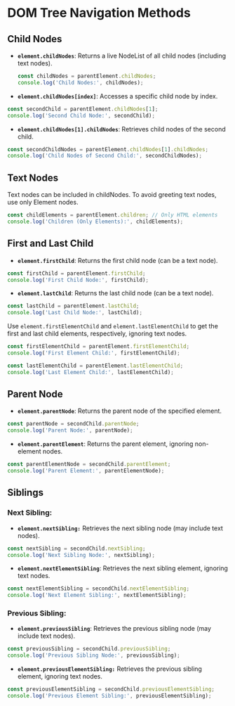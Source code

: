 # DOM Tree Navigation Methods

## Child Nodes
- **`element.childNodes`**:
 Returns a live NodeList of all child nodes (including text nodes).
  ```javascript
  const childNodes = parentElement.childNodes;
  console.log('Child Nodes:', childNodes);
  ```
- **`element.childNodes[index]`**: 
 Accesses a specific child node by index.
```javascript 
const secondChild = parentElement.childNodes[1];
console.log('Second Child Node:', secondChild);
```
- **`element.childNodes[1].childNodes`**: Retrieves child nodes of the second child.
```javascript 
const secondChildNodes = parentElement.childNodes[1].childNodes;
console.log('Child Nodes of Second Child:', secondChildNodes);
```

## Text Nodes
Text nodes can be included in childNodes. To avoid greeting text nodes, use only Element nodes.
```javascript 
const childElements = parentElement.children; // Only HTML elements
console.log('Children (Only Elements):', childElements);
```

## First and Last Child
- **`element.firstChild`**:
 Returns the first child node (can be a text node).
```javascript
const firstChild = parentElement.firstChild;
console.log('First Child Node:', firstChild);
```
- **`element.lastChild`**: 
 Returns the last child node (can be a text node).
```javascript 
const lastChild = parentElement.lastChild;
console.log('Last Child Node:', lastChild);
```
Use `element.firstElementChild` and `element.lastElementChild` to get the first and last child elements, respectively, ignoring text nodes.
```javascript 
const firstElementChild = parentElement.firstElementChild;
console.log('First Element Child:', firstElementChild);
```
```javascript
const lastElementChild = parentElement.lastElementChild;
console.log('Last Element Child:', lastElementChild);
```

## Parent Node

- **`element.parentNode`**: 
 Returns the parent node of the specified element.
```javascript 
const parentNode = secondChild.parentNode;
console.log('Parent Node:', parentNode);
```
- **`element.parentElement`**:
 Returns the parent element, ignoring non-element nodes.
```javascript 
const parentElementNode = secondChild.parentElement;
console.log('Parent Element:', parentElementNode);
```

## Siblings

### Next Sibling:

- **`element.nextSibling:`**
 Retrieves the next sibling node (may include text nodes).
```javascript 
const nextSibling = secondChild.nextSibling;
console.log('Next Sibling Node:', nextSibling);
```
- **`element.nextElementSibling`**: 
 Retrieves the next sibling element, ignoring text nodes.
```javascript 
const nextElementSibling = secondChild.nextElementSibling;
console.log('Next Element Sibling:', nextElementSibling);
```

### Previous Sibling:

- **`element.previousSibling`**: Retrieves the previous sibling node (may include text nodes).

```javascript
const previousSibling = secondChild.previousSibling;
console.log('Previous Sibling Node:', previousSibling);
```
- **`element.previousElementSibling:`** Retrieves the previous sibling element, ignoring text nodes.
```javascript
const previousElementSibling = secondChild.previousElementSibling;
console.log('Previous Element Sibling:', previousElementSibling);
```






